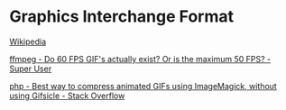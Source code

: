 # Graphics Interchange Format
[Wikipedia](https://en.wikipedia.org/wiki/GIF)

[ffmpeg - Do 60 FPS GIF's actually exist? Or is the maximum 50 FPS? - Super User](https://superuser.com/questions/1449366/do-60-fps-gifs-actually-exist-or-is-the-maximum-50-fps)

[php - Best way to compress animated GIFs using ImageMagick, without using Gifsicle - Stack Overflow](https://stackoverflow.com/questions/24819460/best-way-to-compress-animated-gifs-using-imagemagick-without-using-gifsicle)
